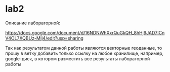 # lab2
Описание лабораторной:

https://docs.google.com/document/d/16NDNWhXxrQuGkQH_8hHj9JAD7ICnV4OL7XQBUz-MIj4/edit?usp=sharing

Так как результатом данной работы являются векторные геоданные, то прошу в ветку добавить только ссылку на любое хранилище, например, google-диск, в котором разместить все результаты лабораторной работы
